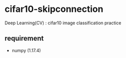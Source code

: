 # cifar10-skipconnection
Deep Learning(CV) : cifar10 image classification practice
## requirement
- numpy (1.17.4)
